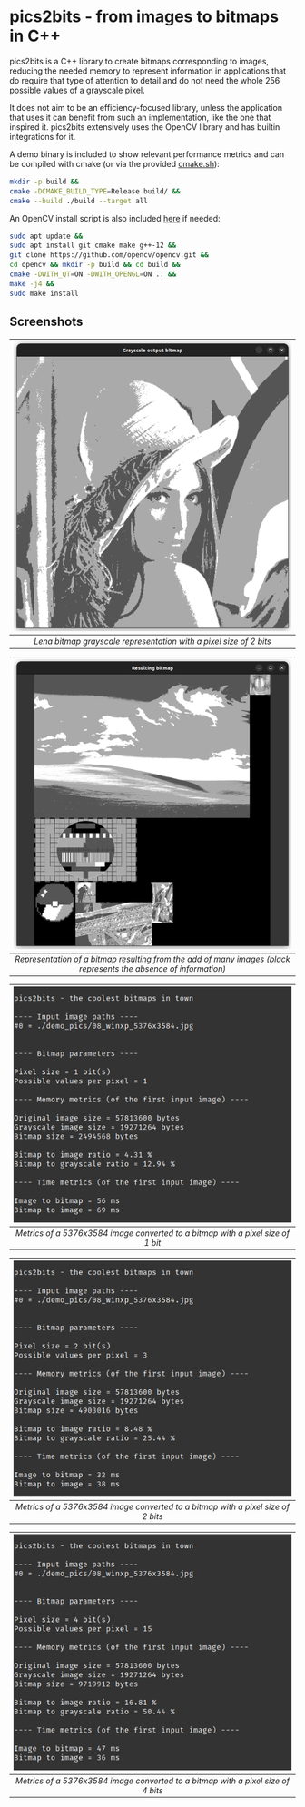 # pics2bits - from images to bitmaps in C++

pics2bits is a C++ library to create bitmaps corresponding to images, reducing the needed memory to represent information in applications that do require that type of attention to detail and do not need the whole 256 possible values of a grayscale pixel.

It does not aim to be an efficiency-focused library, unless the application that uses it can benefit from such an implementation, like the one that inspired it.
pics2bits extensively uses the OpenCV library and has builtin integrations for it.

A demo binary is included to show relevant performance metrics and can be compiled with cmake (or via the provided [cmake.sh](./cmake.sh)):

```sh
mkdir -p build &&
cmake -DCMAKE_BUILD_TYPE=Release build/ &&
cmake --build ./build --target all
```

An OpenCV install script is also included [here](./OpenCV_installer.sh) if needed:

```sh
sudo apt update &&
sudo apt install git cmake make g++-12 &&
git clone https://github.com/opencv/opencv.git &&
cd opencv && mkdir -p build && cd build &&
cmake -DWITH_QT=ON -DWITH_OPENGL=ON .. &&
make -j4 &&
sudo make install
```

## Screenshots

| ![lena](./screenshots/lena.png) |
|:--:|
| _Lena bitmap grayscale representation with a pixel size of 2 bits_ |

| ![add](./screenshots/add.png) |
|:--:|
| _Representation of a bitmap resulting from the add of many images (black represents the absence of information)_ |

| ![size_1](./screenshots/metrics_1b.png) |
|:--:|
| _Metrics of a 5376x3584 image converted to a bitmap with a pixel size of 1 bit_ |

| ![size_2](./screenshots/metrics_2b.png) |
|:--:|
| _Metrics of a 5376x3584 image converted to a bitmap with a pixel size of 2 bits_ |

| ![size_4](./screenshots/metrics_4b.png) |
|:--:|
| _Metrics of a 5376x3584 image converted to a bitmap with a pixel size of 4 bits_ |
